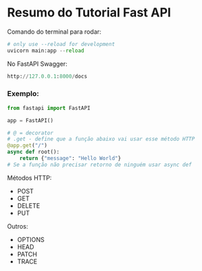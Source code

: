 # Resumo do Tutorial Fast API

Comando do terminal para rodar:
```python
# only use --reload for development
uvicorn main:app --reload
```

No FastAPI Swagger:
```python
http://127.0.0.1:8000/docs
```

### Exemplo:
```python
from fastapi import FastAPI

app = FastAPI()

# @ = decorator
# .get - define que a função abaixo vai usar esse método HTTP
@app.get("/")
async def root():
    return {"message": "Hello World"}
# Se a função não precisar retorno de ninguém usar async def
```

Métodos HTTP:
- POST
- GET
- DELETE
- PUT

Outros:
- OPTIONS
- HEAD
- PATCH
- TRACE
